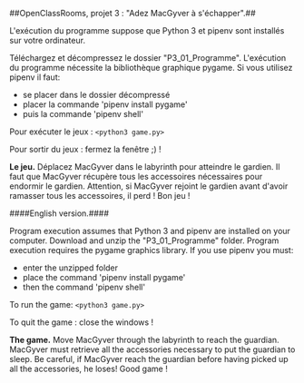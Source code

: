 ##OpenClassRooms, projet 3 : "Adez MacGyver à s'échapper".##

L'exécution du programme suppose que Python 3 et pipenv sont installés sur votre ordinateur.

Téléchargez et décompressez le dossier "P3_01_Programme".
L'exécution du programme nécessite la bibliothèque graphique pygame.
Si vous utilisez pipenv il faut:
* se placer dans le dossier décompressé
* placer la commande 'pipenv install pygame'
* puis la commande 'pipenv shell'

Pour exécuter le jeux : `<python3 game.py>`

Pour sortir du jeux : fermez la fenêtre ;) !

**Le jeu.**
Déplacez MacGyver dans le labyrinth pour atteindre le gardien.
Il faut que MacGyver récupère tous les accessoires nécessaires pour endormir le gardien.
Attention, si MacGyver rejoint le gardien avant d'avoir ramasser tous les accessoires, il perd !
Bon jeu !


####English version.####

Program execution assumes that Python 3 and pipenv are installed on your computer.
Download and unzip the "P3_01_Programme" folder.
Program execution requires the pygame graphics library.
If you use pipenv you must:
* enter the unzipped folder
* place the command 'pipenv install pygame'
* then the command 'pipenv shell'

To run the game: `<python3 game.py>`

To quit the game : close the windows !

**The game.**
Move MacGyver through the labyrinth to reach the guardian.
MacGyver must retrieve all the accessories necessary to put the guardian to sleep.
Be careful, if MacGyver reach the guardian before having picked up all the accessories, he loses!
Good game !
